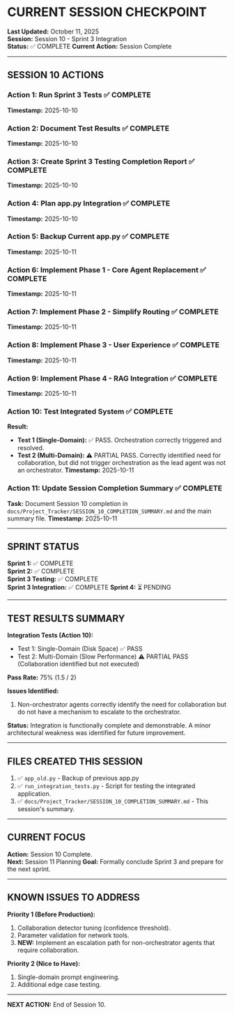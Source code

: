 # CURRENT SESSION CHECKPOINT

**Last Updated:** October 11, 2025  
**Session:** Session 10 - Sprint 3 Integration  
**Status:** ✅ COMPLETE
**Current Action:** Session Complete

---

## SESSION 10 ACTIONS

### Action 1: Run Sprint 3 Tests ✅ COMPLETE
**Timestamp:** 2025-10-10

### Action 2: Document Test Results ✅ COMPLETE
**Timestamp:** 2025-10-10

### Action 3: Create Sprint 3 Testing Completion Report ✅ COMPLETE
**Timestamp:** 2025-10-10

### Action 4: Plan app.py Integration ✅ COMPLETE
**Timestamp:** 2025-10-10

### Action 5: Backup Current app.py ✅ COMPLETE
**Timestamp:** 2025-10-11

### Action 6: Implement Phase 1 - Core Agent Replacement ✅ COMPLETE
**Timestamp:** 2025-10-11

### Action 7: Implement Phase 2 - Simplify Routing ✅ COMPLETE
**Timestamp:** 2025-10-11

### Action 8: Implement Phase 3 - User Experience ✅ COMPLETE
**Timestamp:** 2025-10-11

### Action 9: Implement Phase 4 - RAG Integration ✅ COMPLETE
**Timestamp:** 2025-10-11

### Action 10: Test Integrated System ✅ COMPLETE
**Result:**
  - **Test 1 (Single-Domain):** ✅ PASS. Orchestration correctly triggered and resolved.
  - **Test 2 (Multi-Domain):** ⚠️ PARTIAL PASS. Correctly identified need for collaboration, but did not trigger orchestration as the lead agent was not an orchestrator.
**Timestamp:** 2025-10-11

### Action 11: Update Session Completion Summary ✅ COMPLETE
**Task:** Document Session 10 completion in `docs/Project_Tracker/SESSION_10_COMPLETION_SUMMARY.md` and the main summary file.
**Timestamp:** 2025-10-11

---

## SPRINT STATUS

**Sprint 1:** ✅ COMPLETE  
**Sprint 2:** ✅ COMPLETE  
**Sprint 3 Testing:** ✅ COMPLETE  
**Sprint 3 Integration:** ✅ COMPLETE
**Sprint 4:** ⏳ PENDING

---

## TEST RESULTS SUMMARY

**Integration Tests (Action 10):**
- Test 1: Single-Domain (Disk Space) ✅ PASS
- Test 2: Multi-Domain (Slow Performance) ⚠️ PARTIAL PASS (Collaboration identified but not executed)

**Pass Rate:** 75% (1.5 / 2)

**Issues Identified:**
1. Non-orchestrator agents correctly identify the need for collaboration but do not have a mechanism to escalate to the orchestrator.

**Status:** Integration is functionally complete and demonstrable. A minor architectural weakness was identified for future improvement.

---

## FILES CREATED THIS SESSION

1. ✅ `app_old.py` - Backup of previous app.py
2. ✅ `run_integration_tests.py` - Script for testing the integrated application.
3. ✅ `docs/Project_Tracker/SESSION_10_COMPLETION_SUMMARY.md` - This session's summary.

---

## CURRENT FOCUS

**Action:** Session 10 Complete.  
**Next:** Session 11 Planning
**Goal:** Formally conclude Sprint 3 and prepare for the next sprint.

---

## KNOWN ISSUES TO ADDRESS

**Priority 1 (Before Production):**
1. Collaboration detector tuning (confidence threshold).
2. Parameter validation for network tools.
3. **NEW:** Implement an escalation path for non-orchestrator agents that require collaboration.

**Priority 2 (Nice to Have):**
1. Single-domain prompt engineering.
2. Additional edge case testing.

---

**NEXT ACTION:** End of Session 10.

